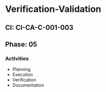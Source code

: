 # Verification-Validation

## CI: CI-CA-C-001-003
## Phase: 05

### Activities
- Planning
- Execution
- Verification
- Documentation
